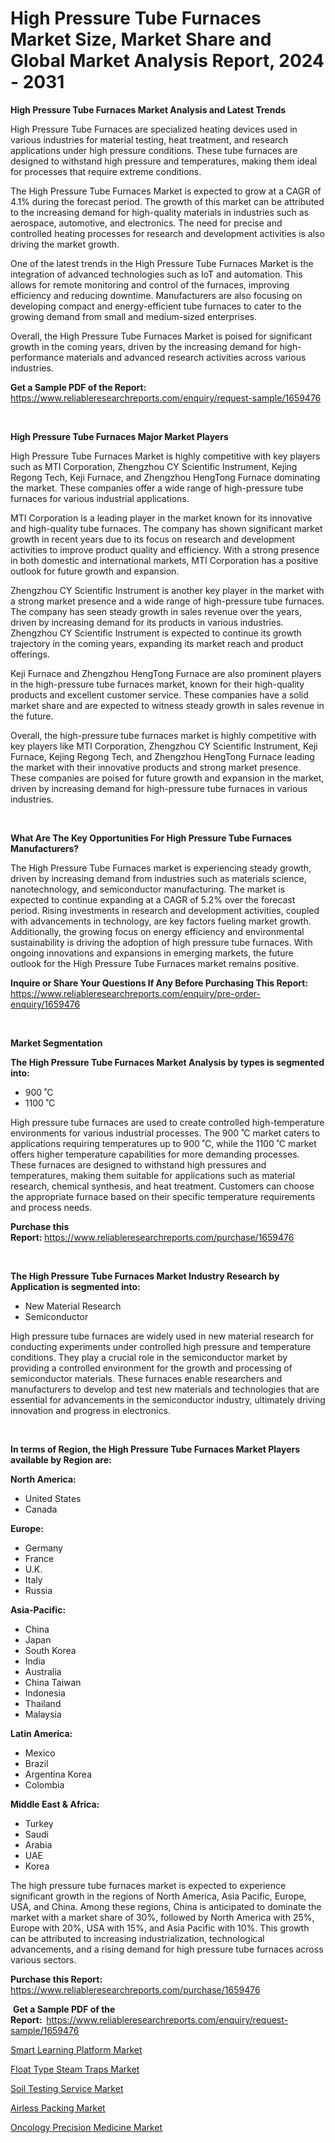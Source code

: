 <p><h1>High Pressure Tube Furnaces Market Size, Market Share and Global Market Analysis Report, 2024 - 2031</h1></p><p><strong>High Pressure Tube Furnaces Market Analysis and Latest Trends</strong></p>
<p><p>High Pressure Tube Furnaces are specialized heating devices used in various industries for material testing, heat treatment, and research applications under high pressure conditions. These tube furnaces are designed to withstand high pressure and temperatures, making them ideal for processes that require extreme conditions.</p><p>The High Pressure Tube Furnaces Market is expected to grow at a CAGR of 4.1% during the forecast period. The growth of this market can be attributed to the increasing demand for high-quality materials in industries such as aerospace, automotive, and electronics. The need for precise and controlled heating processes for research and development activities is also driving the market growth.</p><p>One of the latest trends in the High Pressure Tube Furnaces Market is the integration of advanced technologies such as IoT and automation. This allows for remote monitoring and control of the furnaces, improving efficiency and reducing downtime. Manufacturers are also focusing on developing compact and energy-efficient tube furnaces to cater to the growing demand from small and medium-sized enterprises.</p><p>Overall, the High Pressure Tube Furnaces Market is poised for significant growth in the coming years, driven by the increasing demand for high-performance materials and advanced research activities across various industries.</p></p>
<p><strong>Get a Sample PDF of the Report:&nbsp;</strong> <a href="https://www.reliableresearchreports.com/enquiry/request-sample/1659476">https://www.reliableresearchreports.com/enquiry/request-sample/1659476</a></p>
<p>&nbsp;</p>
<p><strong>High Pressure Tube Furnaces Major Market Players</strong></p>
<p><p>High Pressure Tube Furnaces Market is highly competitive with key players such as MTI Corporation, Zhengzhou CY Scientific Instrument, Kejing Regong Tech, Keji Furnace, and Zhengzhou HengTong Furnace dominating the market. These companies offer a wide range of high-pressure tube furnaces for various industrial applications.</p><p>MTI Corporation is a leading player in the market known for its innovative and high-quality tube furnaces. The company has shown significant market growth in recent years due to its focus on research and development activities to improve product quality and efficiency. With a strong presence in both domestic and international markets, MTI Corporation has a positive outlook for future growth and expansion.</p><p>Zhengzhou CY Scientific Instrument is another key player in the market with a strong market presence and a wide range of high-pressure tube furnaces. The company has seen steady growth in sales revenue over the years, driven by increasing demand for its products in various industries. Zhengzhou CY Scientific Instrument is expected to continue its growth trajectory in the coming years, expanding its market reach and product offerings.</p><p>Keji Furnace and Zhengzhou HengTong Furnace are also prominent players in the high-pressure tube furnaces market, known for their high-quality products and excellent customer service. These companies have a solid market share and are expected to witness steady growth in sales revenue in the future.</p><p>Overall, the high-pressure tube furnaces market is highly competitive with key players like MTI Corporation, Zhengzhou CY Scientific Instrument, Keji Furnace, Kejing Regong Tech, and Zhengzhou HengTong Furnace leading the market with their innovative products and strong market presence. These companies are poised for future growth and expansion in the market, driven by increasing demand for high-pressure tube furnaces in various industries.</p></p>
<p>&nbsp;</p>
<p><strong>What Are The Key Opportunities For High Pressure Tube Furnaces Manufacturers?</strong></p>
<p><p>The High Pressure Tube Furnaces market is experiencing steady growth, driven by increasing demand from industries such as materials science, nanotechnology, and semiconductor manufacturing. The market is expected to continue expanding at a CAGR of 5.2% over the forecast period. Rising investments in research and development activities, coupled with advancements in technology, are key factors fueling market growth. Additionally, the growing focus on energy efficiency and environmental sustainability is driving the adoption of high pressure tube furnaces. With ongoing innovations and expansions in emerging markets, the future outlook for the High Pressure Tube Furnaces market remains positive.</p></p>
<p><strong>Inquire or Share Your Questions If Any Before Purchasing This Report:</strong> <a href="https://www.reliableresearchreports.com/enquiry/pre-order-enquiry/1659476">https://www.reliableresearchreports.com/enquiry/pre-order-enquiry/1659476</a></p>
<p>&nbsp;</p>
<p><strong>Market Segmentation</strong></p>
<p><strong>The High Pressure Tube Furnaces Market Analysis by types is segmented into:</strong></p>
<p><ul><li>900 ˚C</li><li>1100 ˚C</li></ul></p>
<p><p>High pressure tube furnaces are used to create controlled high-temperature environments for various industrial processes. The 900 ˚C market caters to applications requiring temperatures up to 900 ˚C, while the 1100 ˚C market offers higher temperature capabilities for more demanding processes. These furnaces are designed to withstand high pressures and temperatures, making them suitable for applications such as material research, chemical synthesis, and heat treatment. Customers can choose the appropriate furnace based on their specific temperature requirements and process needs.</p></p>
<p><strong>Purchase this Report:&nbsp;</strong><a href="https://www.reliableresearchreports.com/purchase/1659476">https://www.reliableresearchreports.com/purchase/1659476</a></p>
<p>&nbsp;</p>
<p><strong>The High Pressure Tube Furnaces Market Industry Research by Application is segmented into:</strong></p>
<p><ul><li>New Material Research</li><li>Semiconductor</li></ul></p>
<p><p>High pressure tube furnaces are widely used in new material research for conducting experiments under controlled high pressure and temperature conditions. They play a crucial role in the semiconductor market by providing a controlled environment for the growth and processing of semiconductor materials. These furnaces enable researchers and manufacturers to develop and test new materials and technologies that are essential for advancements in the semiconductor industry, ultimately driving innovation and progress in electronics.</p></p>
<p>&nbsp;</p>
<p><strong>In terms of Region, the High Pressure Tube Furnaces Market Players available by Region are:</strong></p>
<p>
    <p> <strong> North America: </strong>
        <ul>
            <li>United States</li>
            <li>Canada</li>
        </ul>
        </p> 
    <p> <strong> Europe: </strong>
        <ul>
            <li>Germany</li>
            <li>France</li>
            <li>U.K.</li>
            <li>Italy</li>
            <li>Russia</li>
        </ul>
        </p> 
    <p> <strong> Asia-Pacific: </strong>
        <ul>
            <li>China</li>
            <li>Japan</li>
            <li>South Korea</li>
            <li>India</li>
            <li>Australia</li>
            <li>China Taiwan</li>
            <li>Indonesia</li>
            <li>Thailand</li>
            <li>Malaysia</li>
        </ul>
        </p> 
    <p> <strong> Latin America: </strong>
        <ul>
            <li>Mexico</li>
            <li>Brazil</li>
            <li>Argentina Korea</li>
            <li>Colombia</li>
        </ul>
        </p> 
    <p> <strong> Middle East & Africa: </strong>
        <ul>
            <li>Turkey</li>
            <li>Saudi</li>
            <li>Arabia</li>
            <li>UAE</li>
            <li>Korea</li>
        </ul>
    </p>
    </p>
<p><p>The high pressure tube furnaces market is expected to experience significant growth in the regions of North America, Asia Pacific, Europe, USA, and China. Among these regions, China is anticipated to dominate the market with a market share of 30%, followed by North America with 25%, Europe with 20%, USA with 15%, and Asia Pacific with 10%. This growth can be attributed to increasing industrialization, technological advancements, and a rising demand for high pressure tube furnaces across various sectors.</p></p>
<p><strong>Purchase this Report: </strong><a href="https://www.reliableresearchreports.com/purchase/1659476">https://www.reliableresearchreports.com/purchase/1659476</a></p>
<p>&nbsp;<strong>Get a Sample PDF of the Report:&nbsp;&nbsp;</strong><a href="https://www.reliableresearchreports.com/enquiry/request-sample/1659476">https://www.reliableresearchreports.com/enquiry/request-sample/1659476</a></p>
<p><strong></strong></p>
<p><p><a href="https://medium.com/p/e89b39c6bb30/edit">Smart Learning Platform Market</a></p><p><a href="https://github.com/WillieWoodard/Market-Research-Report-List-3/blob/main/float-type-steam-traps-market.md">Float Type Steam Traps Market</a></p><p><a href="https://medium.com/p/7a878902c60c/edit">Soil Testing Service Market</a></p><p><a href="https://github.com/marloy8/Market-Research-Report-List-3/blob/main/airless-packing-market.md">Airless Packing Market</a></p><p><a href="https://medium.com/p/17e692f0e29d/edit">Oncology Precision Medicine Market</a></p></p>